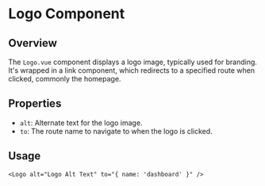 
# Logo Component

## Overview
The `Logo.vue` component displays a logo image, typically used for branding. It's wrapped in a link component, which redirects to a specified route when clicked, commonly the homepage.

## Properties
- `alt`: Alternate text for the logo image.
- `to`: The route name to navigate to when the logo is clicked.

## Usage
```vue
<Logo alt="Logo Alt Text" to="{ name: 'dashboard' }" />
```